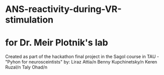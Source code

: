 # ANS-reactivity-during-VR-stimulation
for Dr. Meir Plotnik's lab
===============================

Created as part of the hackathon final project in the Sagol course in TAU - "Pyhon for neurosceintists"
by:
Liraz Attia/n
Benny Kupchinetsky/n
Keren Ruzal/n
Taly Ohad/n

